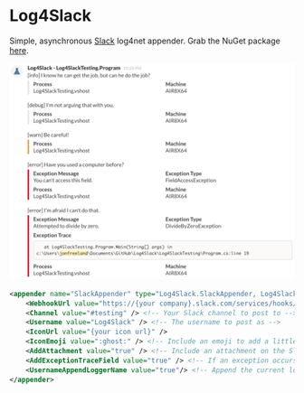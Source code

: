 Log4Slack
=========

Simple, asynchronous [Slack](https://slack.com/) log4net appender. Grab the NuGet package [here](https://www.nuget.org/packages/Log4Slack/).

![Example Log4Slack output](ExampleOutput.png)

```xml
<appender name="SlackAppender" type="Log4Slack.SlackAppender, Log4Slack">
	<WebhookUrl value="https://{your company}.slack.com/services/hooks/incoming-webhook?token={your token}" /> <!-- Your Slack webhook URL -->
	<Channel value="#testing" /> <!-- Your Slack channel to post to -->
	<Username value="Log4Slack" /> <!-- The username to post as -->
	<IconUrl value="{your icon url}" />
	<IconEmoji value=":ghost:" /> <!-- Include an emoji to add a little chacter to your message -->
	<AddAttachment value="true" /> <!-- Include an attachment on the Slack message with additional details -->
	<AddExceptionTraceField value="true" /> <!-- If an exception occurs, add its trace as a field on the message attachment -->
	<UsernameAppendLoggerName value="true"/> <!-- Append the current logger name to the Slack username -->
</appender>
```
